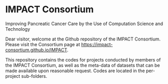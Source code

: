 # IMPACT Consortium
Improving Pancreatic Cancer Care by the Use of Computation Science and Technology

Dear visitor, welcome at the Github repository of the IMPACT Consortium. Please visit the Consortium page at https://impact-consortium.github.io/IMPACT. 

This repository contains the codes for projects conducted by members of the IMPACT Consortium, as well as the meta-data of datasets that can be made available upon reasonable request. 
Codes are located in the per-project sub-folders.


